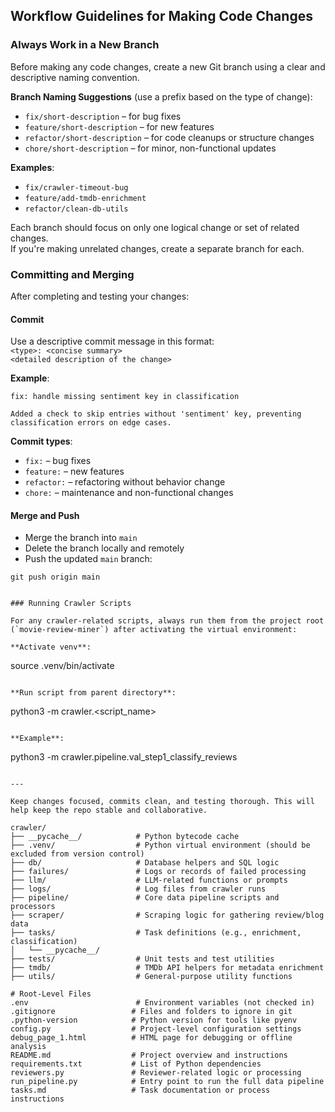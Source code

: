 ## Workflow Guidelines for Making Code Changes

### Always Work in a New Branch
Before making any code changes, create a new Git branch using a clear and descriptive naming convention.

**Branch Naming Suggestions** (use a prefix based on the type of change):

- `fix/short-description` – for bug fixes  
- `feature/short-description` – for new features  
- `refactor/short-description` – for code cleanups or structure changes  
- `chore/short-description` – for minor, non-functional updates

**Examples**:

- `fix/crawler-timeout-bug`  
- `feature/add-tmdb-enrichment`  
- `refactor/clean-db-utils`

Each branch should focus on only one logical change or set of related changes.  
If you're making unrelated changes, create a separate branch for each.


### Committing and Merging

After completing and testing your changes:

#### Commit
Use a descriptive commit message in this format:  
`<type>: <concise summary>`  
`<detailed description of the change>`

**Example**:
```
fix: handle missing sentiment key in classification

Added a check to skip entries without 'sentiment' key, preventing classification errors on edge cases.
```

**Commit types**:

- `fix:` – bug fixes  
- `feature:` – new features  
- `refactor:` – refactoring without behavior change  
- `chore:` – maintenance and non-functional changes

#### Merge and Push

- Merge the branch into `main`  
- Delete the branch locally and remotely  
- Push the updated `main` branch:
```
git push origin main


### Running Crawler Scripts

For any crawler-related scripts, always run them from the project root (`movie-review-miner`) after activating the virtual environment:

**Activate venv**:
```
source .venv/bin/activate
```

**Run script from parent directory**:
```
python3 -m crawler.<script_name>
```

**Example**:
```
python3 -m crawler.pipeline.val_step1_classify_reviews
```

---

Keep changes focused, commits clean, and testing thorough. This will help keep the repo stable and collaborative.

crawler/
├── __pycache__/            # Python bytecode cache
├── .venv/                  # Python virtual environment (should be excluded from version control)
├── db/                     # Database helpers and SQL logic
├── failures/               # Logs or records of failed processing
├── llm/                    # LLM-related functions or prompts
├── logs/                   # Log files from crawler runs
├── pipeline/               # Core data pipeline scripts and processors
├── scraper/                # Scraping logic for gathering review/blog data
├── tasks/                  # Task definitions (e.g., enrichment, classification)
│   └── __pycache__/
├── tests/                  # Unit tests and test utilities
├── tmdb/                   # TMDb API helpers for metadata enrichment
├── utils/                  # General-purpose utility functions

# Root-Level Files
.env                        # Environment variables (not checked in)
.gitignore                 # Files and folders to ignore in git
.python-version            # Python version for tools like pyenv
config.py                  # Project-level configuration settings
debug_page_1.html          # HTML page for debugging or offline analysis
README.md                  # Project overview and instructions
requirements.txt           # List of Python dependencies
reviewers.py               # Reviewer-related logic or processing
run_pipeline.py            # Entry point to run the full data pipeline
tasks.md                   # Task documentation or process instructions


